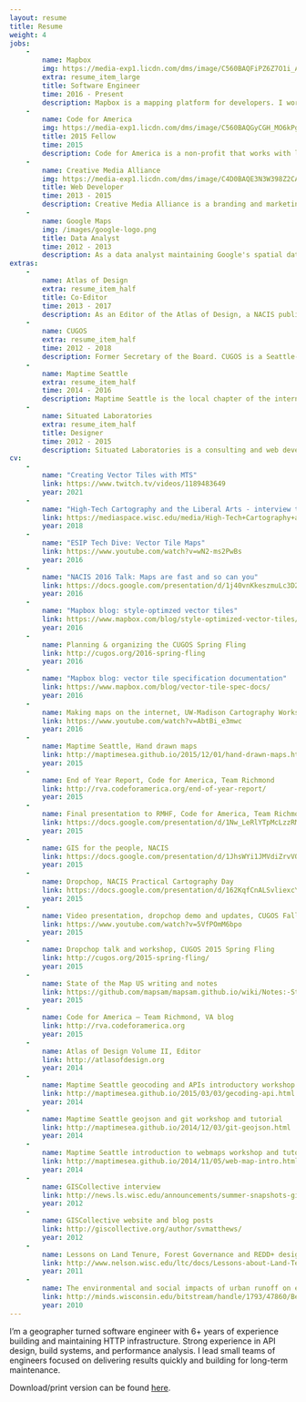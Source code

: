 ```yaml
---
layout: resume
title: Resume
weight: 4
jobs:
    -
        name: Mapbox
        img: https://media-exp1.licdn.com/dms/image/C560BAQFiPZ6Z7O1i_A/company-logo_200_200/0/1623793154224?e=2159024400&v=beta&t=0CgOlFNGHT3m-G6PBOucHDffHfRMpb3Jf0EZ3v8hiHg
        extra: resume_item_large
        title: Software Engineer
        time: 2016 - Present
        description: Mapbox is a mapping platform for developers. I work on transforming geographic information into maps on the internet with Javascript and C++, develop the pipeline behind Mapbox Studio for users to upload their own data, and write internal and external documentation to make our tools easier to use.
    -
        name: Code for America
        img: https://media-exp1.licdn.com/dms/image/C560BAQGyCGH_MO6kPg/company-logo_200_200/0/1620829558778?e=2159024400&v=beta&t=2DM5WIg404Djg6ar-qMEbmd94UEsT0SN8eDzZfeXVtY
        title: 2015 Fellow
        time: 2015
        description: Code for America is a non-profit that works with local government to create user-centered services with modern technologies. I am working in the city of Richmond, VA to help improve health service delivery by connecting those without access to health insurance with the safety-net system in the area.
    -
        name: Creative Media Alliance
        img: https://media-exp1.licdn.com/dms/image/C4D0BAQE3N3W398Z2CA/company-logo_200_200/0/1591116936636?e=2159024400&v=beta&t=MLOsL7jvNiQRYNArZu1GDN4BML5BKM1C-NjFjF_phYk
        title: Web Developer
        time: 2013 - 2015
        description: Creative Media Alliance is a branding and marketing agency in Seattle, WA. My work included web development and social media API integration for clients ranging from local television shows to health clinics and architecture firms.
    -
        name: Google Maps
        img: /images/google-logo.png
        title: Data Analyst
        time: 2012 - 2013
        description: As a data analyst maintaining Google's spatial database  my role included user support, data edits, and quality control.
extras:
    -
        name: Atlas of Design
        extra: resume_item_half
        title: Co-Editor
        time: 2013 - 2017
        description: As an Editor of the Atlas of Design, a NACIS publication, I help coordinate everything from call for participations, website development, social media outreach, publishing, and fulfillment.
    -
        name: CUGOS
        extra: resume_item_half
        time: 2012 - 2018
        description: Former Secretary of the Board. CUGOS is a Seattle-based meetup group that loves open source spatial tools. We host a variety of monthly meetings and hack nights, as well as annual mini-conferences.
    -
        name: Maptime Seattle
        extra: resume_item_half
        time: 2014 - 2016
        description: Maptime Seattle is the local chapter of the international Maptime community. We teach anything related to maps and spatial data, all for beginners and those exited to learn something new.
    -
        name: Situated Laboratories
        extra: resume_item_half
        title: Designer
        time: 2012 - 2015
        description: Situated Laboratories is a consulting and web development agency started by myself and Richard Donohue. For three years we worked with small and large clients on their brand and online presence.
cv:
    -
        name: "Creating Vector Tiles with MTS"
        link: https://www.twitch.tv/videos/1189483649
        year: 2021
    -
        name: "High-Tech Cartography and the Liberal Arts - interview through the UW–Madison alumni association"
        link: https://mediaspace.wisc.edu/media/High-Tech+Cartography+and+the+Liberal+Arts/1_l4gwsu7i
        year: 2018
    -
        name: "ESIP Tech Dive: Vector Tile Maps"
        link: https://www.youtube.com/watch?v=wN2-ms2PwBs
        year: 2016
    -
        name: "NACIS 2016 Talk: Maps are fast and so can you"
        link: https://docs.google.com/presentation/d/1j40vnKkeszmuLc3D2dsPsBGoBMI6htQSFY-eFwJyeps/pub
        year: 2016
    -
        name: "Mapbox blog: style-optimzed vector tiles"
        link: https://www.mapbox.com/blog/style-optimized-vector-tiles/
        year: 2016
    -
        name: Planning & organizing the CUGOS Spring Fling
        link: http://cugos.org/2016-spring-fling
        year: 2016
    -
        name: "Mapbox blog: vector tile specification documentation"
        link: https://www.mapbox.com/blog/vector-tile-spec-docs/
        year: 2016
    -
        name: Making maps on the internet, UW-Madison Cartography Workshop
        link: https://www.youtube.com/watch?v=AbtBi_e3mwc
        year: 2016
    -
        name: Maptime Seattle, Hand drawn maps
        link: http://maptimesea.github.io/2015/12/01/hand-drawn-maps.html
        year: 2015
    -
        name: End of Year Report, Code for America, Team Richmond
        link: http://rva.codeforamerica.org/end-of-year-report/
        year: 2015
    -
        name: Final presentation to RMHF, Code for America, Team Richmond
        link: https://docs.google.com/presentation/d/1Nw_LeRlYTpMcLzzRMycdPzhEducIcoDGYYHAAV1J8Mo/pub
        year: 2015
    -
        name: GIS for the people, NACIS
        link: https://docs.google.com/presentation/d/1JhsWYi1JMVdiZrvVOWiAWUEFtnT0vkcJQpsvDyM-IYM/pub
        year: 2015
    -
        name: Dropchop, NACIS Practical Cartography Day
        link: https://docs.google.com/presentation/d/162KqfCnALSvliexcY8-ctW1mX9hhXWgxV69OWgmf8ok/pub
        year: 2015
    -
        name: Video presentation, dropchop demo and updates, CUGOS Fall 2015
        link: https://www.youtube.com/watch?v=5VfPOmM6bpo
        year: 2015
    -
        name: Dropchop talk and workshop, CUGOS 2015 Spring Fling
        link: http://cugos.org/2015-spring-fling/
        year: 2015
    -
        name: State of the Map US writing and notes
        link: https://github.com/mapsam/mapsam.github.io/wiki/Notes:-State-of-the-Map-2015,-NYC-(Day-1)
        year: 2015
    -
        name: Code for America – Team Richmond, VA blog
        link: http://rva.codeforamerica.org
        year: 2015
    -
        name: Atlas of Design Volume II, Editor
        link: http://atlasofdesign.org
        year: 2014
    -
        name: Maptime Seattle geocoding and APIs introductory workshop
        link: http://maptimesea.github.io/2015/03/03/gecoding-api.html
        year: 2014
    -
        name: Maptime Seattle geojson and git workshop and tutorial
        link: http://maptimesea.github.io/2014/12/03/git-geojson.html
        year: 2014
    -
        name: Maptime Seattle introduction to webmaps workshop and tutorial
        link: http://maptimesea.github.io/2014/11/05/web-map-intro.html
        year: 2014
    -
        name: GISCollective interview
        link: http://news.ls.wisc.edu/announcements/summer-snapshots-gis-students-team-up-to-form-class/
        year: 2012
    -
        name: GISCollective website and blog posts
        link: http://giscollective.org/author/svmatthews/
        year: 2012
    -
        name: Lessons on Land Tenure, Forest Governance and REDD+ design & publishing
        link: http://www.nelson.wisc.edu/ltc/docs/Lessons-about-Land-Tenure-Forest-Governance-and-REDD.pdf
        year: 2011
    -
        name: The environmental and social impacts of urban runoff on eutrophic lake ecosystems
        link: http://minds.wisconsin.edu/bitstream/handle/1793/47860/Becker%20Daniels%20Matthews%20Roanhaus.pdf.txt;jsessionid=dmfvwv611nnx?sequence=6
        year: 2010
---
```


I’m a geographer turned software engineer with 6+ years of experience building and maintaining HTTP infrastructure. Strong experience in API design, build systems, and performance analysis. I lead small teams of engineers focused on delivering results quickly and building for long-term maintenance.

Download/print version can be found [here](./matthews-resume-2021.pdf).
